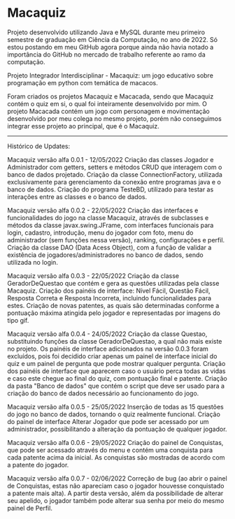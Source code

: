 # Macaquiz
Projeto desenvolvido utilizando Java e MySQL durante meu primeiro semestre de graduação em Ciência da Computação, no ano de 2022. Só estou postando em meu GitHub agora porque ainda não havia notado a importância do GitHub no mercado de trabalho referente ao ramo da computação.

Projeto Integrador Interdisciplinar - Macaquiz: um jogo educativo sobre programação em python com temática de macacos.

Foram criados os projetos Macaquiz e Macacada, sendo que Macaquiz contém o quiz em si, o qual foi inteiramente desenvolvido por mim. O projeto Macacada contém um jogo com personagem e movimentação desenvolvido por meu colega no mesmo projeto, porém não conseguimos integrar esse projeto ao principal, que é o Macaquiz.

-----------------------------------------------------------------------------------------------------------------------------------------------------------------------

Histórico de Updates:

Macaquiz versão alfa 0.0.1 - 12/05/2022 Criação das classes Jogador e Administrador com getters, setters e métodos CRUD que interagem com o banco de dados projetado. Criação da classe ConnectionFactory, utilizada exclusivamente para gerenciamento da conexão entre programas java e o banco de dados. Criação do programa TesteBD, utilizado para testar as interações entre as classes e o banco de dados.

Macaquiz versão alfa 0.0.2 - 22/05/2022 Criação das interfaces e funcionalidades do jogo na classe Macaquiz, através de subclasses e métodos da classe javax.swing.JFrame, com interfaces funcionais para login, cadastro, introdução, menu do jogador com foto, menu do administrador (sem funções nessa versão), ranking, configurações e perfil. Criação da classe DAO (Data Acess Object), com a função de validar a existência de jogadores/administradores no banco de dados, sendo utilizada no login.

Macaquiz versão alfa 0.0.3 - 22/05/2022 Criação da classe GeradorDeQuestao que contém e gera as questões utilizadas pela classe Macaquiz. Criação dos painéis de interface: Nível Fácil, Questão Fácil, Resposta Correta e Resposta Incorreta, incluindo funcionalidades para estes. Criação de novas patentes, as quais são determinadas conforme a pontuação máxima atingida pelo jogador e representadas por imagens do tipo gif.

Macaquiz versão alfa 0.0.4 - 24/05/2022 Criação da classe Questao, substituindo funções da classe GeradorDeQuestao, a qual não mais existe no projeto. Os painéis de interface adicionados na versão 0.0.3 foram excluídos, pois foi decidido criar apenas um painel de interface inicial do quiz e um painel de pergunta que pode mostrar qualquer pergunta. Criação dos painéis de interface que aparecem caso o usuário perca todas as vidas e caso este chegue ao final do quiz, com pontuação final e patente. Criação da pasta "Banco de dados" que contém o script que deve ser usado para a criação do banco de dados necessário ao funcionamento do jogo.

Macaquiz versão alfa 0.0.5 - 25/05/2022 Inserção de todas as 15 questões do jogo no banco de dados, tornando o quiz realmente funcional. Criação do painel de interface Alterar Jogador que pode ser acessado por um administrador, possibilitando a alteração da pontuação de qualquer jogador.

Macaquiz versão alfa 0.0.6 - 29/05/2022 Criação do painel de Conquistas, que pode ser acessado através do menu e contém uma conquista para cada patente acima da inicial. As conquistas são mostradas de acordo com a patente do jogador.

Macaquiz versão alfa 0.0.7 - 02/06/2022 Correção de bug (ao abrir o painel de Conquistas, estas não apareciam caso o jogador houvesse conquistado a patente mais alta). A partir desta versão, além da possibilidade de alterar seu apelido, o jogador também pode alterar sua senha por meio do mesmo painel de Perfil.
